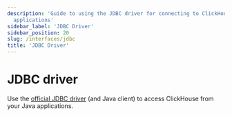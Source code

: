 ```yaml
---
description: 'Guide to using the JDBC driver for connecting to ClickHouse from Java
  applications'
sidebar_label: 'JDBC Driver'
sidebar_position: 20
slug: /interfaces/jdbc
title: 'JDBC Driver'
---
```


# JDBC driver

Use the [official JDBC driver](/docs/integrations/language-clients/java/jdbc) (and Java client) to access ClickHouse from your Java applications.
